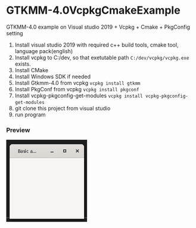 # GTKMM-4.0VcpkgCmakeExample
GTKMM-4.0 example on Visual studio 2019 + Vcpkg + Cmake + PkgConfig setting

1. Install visual studio 2019 with required c++ build tools, cmake tool, language pack(english)
2. Install vcpkg to C:/dev, so that exetutable path `C:/dev/vcpkg/vcpkg.exe` exists.
3. Install CMake
4. Install Windows SDK if needed
5. Install Gtkmm-4.0 from vcpkg `vcpkg install gtkmm`
6. Install PkgConf from vcpkg `vcpkg install pkgconf`
7. Install vcpkg-pkgconfig-get-modules `vcpkg install vcpkg-pkgconfig-get-modules`
8. git clone this project from visual studio
9. run program

### Preview

![app](preview.PNG)
